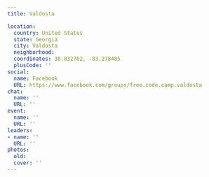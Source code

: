 ```yaml
---
title: Valdosta

location:
  country: United States
  state: Georgia
  city: Valdosta
  neighborhood: 
  coordinates: 30.832702, -83.278485
  plusCode: ''
social:
  name: Facebook
  URL: https://www.facebook.com/groups/free.code.camp.valdosta
chat:
  name: ''
  URL: ''
event:
  name: ''
  URL: ''
leaders:
- name: ''
  URL: ''
photos:
  old: 
  cover: ''
---
```

